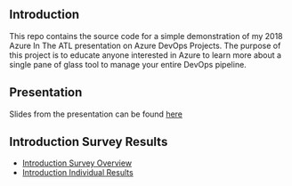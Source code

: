 
## Introduction
This repo contains the source code for a simple demonstration of my 2018 Azure In The ATL presentation on Azure DevOps Projects. The purpose of this project is to educate anyone interested in Azure to learn more about a single pane of glass tool to manage your entire DevOps pipeline.

## Presentation
Slides from the presentation can be found [here](Azure%20DevOps%20Projects.pdf)

## Introduction Survey Results
* [Introduction Survey Overview](https://github.com/imseandavis/Presentations/blob/master/2018/AzureInTheATL/Introduction_Poll_Executive_Results.pdf) <br>
* [Introduction Individual Results](https://github.com/imseandavis/Presentations/blob/master/2018/AzureInTheATL/Introduction_Poll_Survey_Results.pdf)
